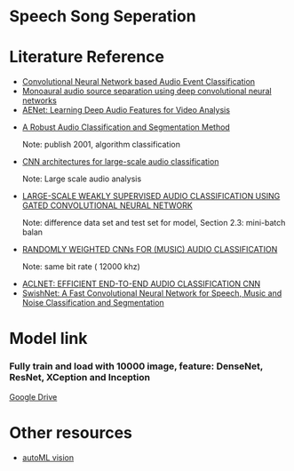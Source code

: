 # Speech Song Seperation
<h1>Literature Reference</h1>
<ul>
 <li><a href="http://www.itiis.org/journals/tiis/digital-library/manuscript/file/21791/TIISVol12No6-17.pdf">Convolutional Neural Network based Audio
Event Classification</a> </li>
 <li><a href="https://repositori.upf.edu/bitstream/handle/10230/32187/Gomez_LVA-ICA2017_mono.pdf?sequence=1&isAllowed=y">Monoaural audio source separation using deep convolutional neural networks</a></li>
 <li><a href ="https://arxiv.org/pdf/1701.00599.pdf">AENet: Learning Deep Audio Features for Video
Analysis</a></li>
 <li><p><a href="https://www.microsoft.com/en-us/research/wp-content/uploads/2016/02/tr-2001-79.pdf">A Robust Audio Classification and Segmentation Method</a><p>
 <p>Note: publish 2001, algorithm classification</p>
 </li>
 <li><p><a href = "https://arxiv.org/pdf/1609.09430v2.pdf">CNN architectures for large-scale audio classification</a></p>
  <p>Note: Large scale audio analysis </p>
 </li>
  <li><p><a href = "https://arxiv.org/pdf/1710.00343.pdf">LARGE-SCALE WEAKLY SUPERVISED AUDIO CLASSIFICATION USING GATED
CONVOLUTIONAL NEURAL NETWORK</a></p>
  <p>Note: difference data set and test set for model, Section 2.3: mini-batch balan</p>
 </li>
   <li><p><a href = "https://www.researchgate.net/publication/324887259_Randomly_weighted_CNNs_for_music_audio_classification">RANDOMLY WEIGHTED CNNs FOR (MUSIC) AUDIO CLASSIFICATION</a></p>
  <p>Note: same bit rate ( 12000 khz) </p>
 </li>
  <li><a href ="https://arxiv.org/pdf/1811.06669.pdf">ACLNET: EFFICIENT END-TO-END AUDIO CLASSIFICATION CNN</a></li>
  </li>
  <li><a href ="https://arxiv.org/pdf/1812.00149.pdf">SwishNet: A Fast Convolutional Neural Network
for Speech, Music and Noise
Classification and Segmentation
</a></li>
</ul>

<h1> Model link </h1>
 <h3> Fully train and load with 10000 image, feature: DenseNet, ResNet, XCeption and Inception </h3>
 <a href = "https://drive.google.com/drive/folders/1r5laOidbHkyZUOmx1LvJ5_zCOQWeEe6H?usp=sharing"> Google Drive </a>
<h1> Other resources </h1>
<ul>
 <li> <a href = "https://medium.com/in-pursuit-of-artificial-intelligence/audio-classification-using-automl-vision-56abaaa6faa1#:~:text=%20Audio%20Classification%20using%20AutoML%20Vision%20%201,paths%20and%20their%20label.%20I%20have...%20More%20" /> autoML vision
 </li>
 </ul>

